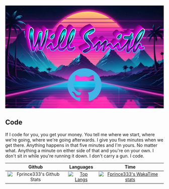 [![header](./banner.png)](https://www.lwilsonsmith.com/)

## Code

If I code for you, you get your money. You tell me where we start, where we're going, where we're going afterwards. I give you five minutes when we get there. Anything happens in that five minutes and I'm yours. No matter what. Anything a minute on either side of that and you're on your own. I don't sit in while you're running it down. I don't carry a gun. I code.

|**Github**|**Languages**|**Time**|
|:---:|:---:|:---:|
| ![Fprince333's Github Stats](https://github-readme-stats.vercel.app/api?username=Fprince333&show_icons=true&theme=synthwave&include_all_commits=true&custom_title=Back+of+the+Baseball+Card) | [![Top Langs](https://github-readme-stats.vercel.app/api/top-langs/?username=Fprince333&theme=synthwave&layout=compact)](https://github.com/Fprince333) | [![Fprince333's WakaTime stats](https://github-readme-stats.vercel.app/api/wakatime?username=lwilsonsmith&theme=synthwave)](https://wakatime.com/@lwilsonsmith) |
